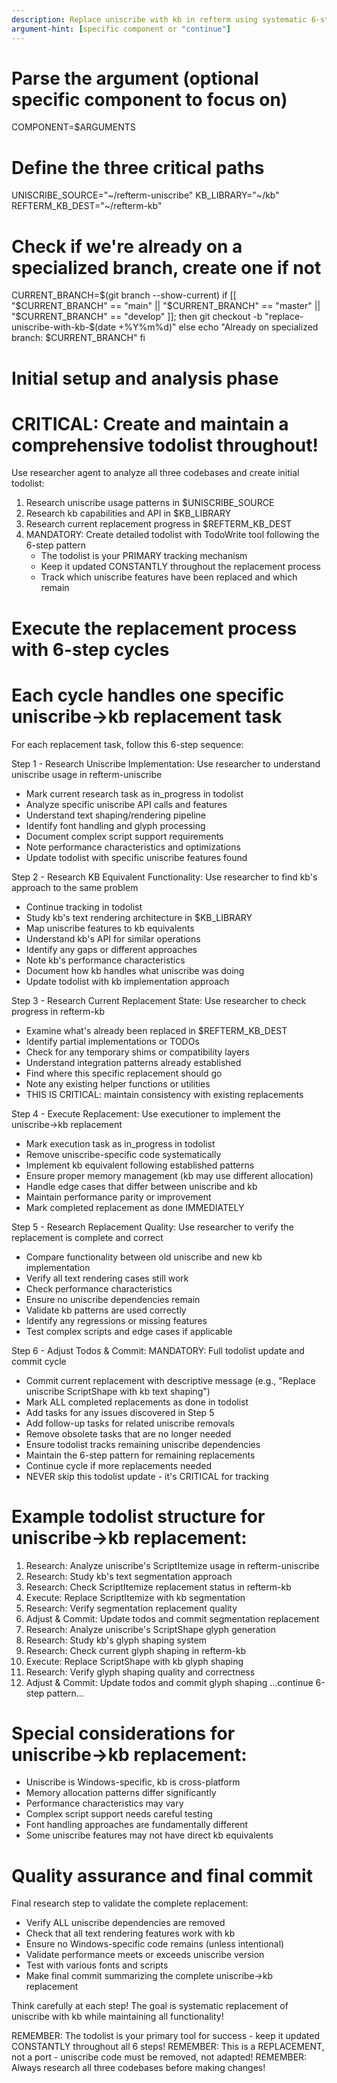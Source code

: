 ```yaml
---
description: Replace uniscribe with kb in refterm using systematic 6-step replacement cycles
argument-hint: [specific component or "continue"]
---
```


# Parse the argument (optional specific component to focus on)
COMPONENT=$ARGUMENTS

# Define the three critical paths
UNISCRIBE_SOURCE="~/refterm-uniscribe"
KB_LIBRARY="~/kb"
REFTERM_KB_DEST="~/refterm-kb"

# Check if we're already on a specialized branch, create one if not
CURRENT_BRANCH=$(git branch --show-current)
if [[ "$CURRENT_BRANCH" == "main" || "$CURRENT_BRANCH" == "master" || "$CURRENT_BRANCH" == "develop" ]]; then
  git checkout -b "replace-uniscribe-with-kb-$(date +%Y%m%d)"
else
  echo "Already on specialized branch: $CURRENT_BRANCH"
fi

# Initial setup and analysis phase
# CRITICAL: Create and maintain a comprehensive todolist throughout!
Use researcher agent to analyze all three codebases and create initial todolist:

1. Research uniscribe usage patterns in $UNISCRIBE_SOURCE
2. Research kb capabilities and API in $KB_LIBRARY
3. Research current replacement progress in $REFTERM_KB_DEST
4. MANDATORY: Create detailed todolist with TodoWrite tool following the 6-step pattern
   - The todolist is your PRIMARY tracking mechanism
   - Keep it updated CONSTANTLY throughout the replacement process
   - Track which uniscribe features have been replaced and which remain

# Execute the replacement process with 6-step cycles
# Each cycle handles one specific uniscribe→kb replacement task

For each replacement task, follow this 6-step sequence:

Step 1 - Research Uniscribe Implementation:
  Use researcher to understand uniscribe usage in refterm-uniscribe
  - Mark current research task as in_progress in todolist
  - Analyze specific uniscribe API calls and features
  - Understand text shaping/rendering pipeline
  - Identify font handling and glyph processing
  - Document complex script support requirements
  - Note performance characteristics and optimizations
  - Update todolist with specific uniscribe features found

Step 2 - Research KB Equivalent Functionality:
  Use researcher to find kb's approach to the same problem
  - Continue tracking in todolist
  - Study kb's text rendering architecture in $KB_LIBRARY
  - Map uniscribe features to kb equivalents
  - Understand kb's API for similar operations
  - Identify any gaps or different approaches
  - Note kb's performance characteristics
  - Document how kb handles what uniscribe was doing
  - Update todolist with kb implementation approach

Step 3 - Research Current Replacement State:
  Use researcher to check progress in refterm-kb
  - Examine what's already been replaced in $REFTERM_KB_DEST
  - Identify partial implementations or TODOs
  - Check for any temporary shims or compatibility layers
  - Understand integration patterns already established
  - Find where this specific replacement should go
  - Note any existing helper functions or utilities
  - THIS IS CRITICAL: maintain consistency with existing replacements

Step 4 - Execute Replacement:
  Use executioner to implement the uniscribe→kb replacement
  - Mark execution task as in_progress in todolist
  - Remove uniscribe-specific code systematically
  - Implement kb equivalent following established patterns
  - Ensure proper memory management (kb may use different allocation)
  - Handle edge cases that differ between uniscribe and kb
  - Maintain performance parity or improvement
  - Mark completed replacement as done IMMEDIATELY

Step 5 - Research Replacement Quality:
  Use researcher to verify the replacement is complete and correct
  - Compare functionality between old uniscribe and new kb implementation
  - Verify all text rendering cases still work
  - Check performance characteristics
  - Ensure no uniscribe dependencies remain
  - Validate kb patterns are used correctly
  - Identify any regressions or missing features
  - Test complex scripts and edge cases if applicable

Step 6 - Adjust Todos & Commit:
  MANDATORY: Full todolist update and commit cycle
  - Commit current replacement with descriptive message (e.g., "Replace uniscribe ScriptShape with kb text shaping")
  - Mark ALL completed replacements as done in todolist
  - Add tasks for any issues discovered in Step 5
  - Add follow-up tasks for related uniscribe removals
  - Remove obsolete tasks that are no longer needed
  - Ensure todolist tracks remaining uniscribe dependencies
  - Maintain the 6-step pattern for remaining replacements
  - Continue cycle if more replacements needed
  - NEVER skip this todolist update - it's CRITICAL for tracking

# Example todolist structure for uniscribe→kb replacement:
1. Research: Analyze uniscribe's ScriptItemize usage in refterm-uniscribe
2. Research: Study kb's text segmentation approach
3. Research: Check ScriptItemize replacement status in refterm-kb
4. Execute: Replace ScriptItemize with kb segmentation
5. Research: Verify segmentation replacement quality
6. Adjust & Commit: Update todos and commit segmentation replacement
7. Research: Analyze uniscribe's ScriptShape glyph generation
8. Research: Study kb's glyph shaping system
9. Research: Check current glyph shaping in refterm-kb
10. Execute: Replace ScriptShape with kb glyph shaping
11. Research: Verify glyph shaping quality and correctness
12. Adjust & Commit: Update todos and commit glyph shaping
...continue 6-step pattern...

# Special considerations for uniscribe→kb replacement:
- Uniscribe is Windows-specific, kb is cross-platform
- Memory allocation patterns differ significantly
- Performance characteristics may vary
- Complex script support needs careful testing
- Font handling approaches are fundamentally different
- Some uniscribe features may not have direct kb equivalents

# Quality assurance and final commit
Final research step to validate the complete replacement:
- Verify ALL uniscribe dependencies are removed
- Check that all text rendering features work with kb
- Ensure no Windows-specific code remains (unless intentional)
- Validate performance meets or exceeds uniscribe version
- Test with various fonts and scripts
- Make final commit summarizing the complete uniscribe→kb replacement

Think carefully at each step! The goal is systematic replacement of uniscribe with kb while maintaining all functionality!

REMEMBER: The todolist is your primary tool for success - keep it updated CONSTANTLY throughout all 6 steps!
REMEMBER: This is a REPLACEMENT, not a port - uniscribe code must be removed, not adapted!
REMEMBER: Always research all three codebases before making changes!